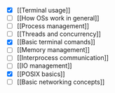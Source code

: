 - [x] [[Terminal usage]]
- [ ] [[How OSs work in general]]
- [ ] [[Process management]]
- [ ] [[Threads and concurrency]]
- [x] [[Basic terminal comands]]
- [ ] [[Memory management]]
- [ ] [[Interprocess communication]]
- [ ] [[IO management]]
- [x] [[POSIX basics]]
- [ ] [[Basic networking concepts]]